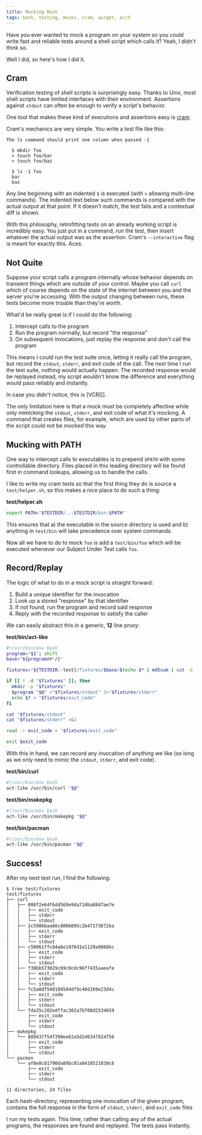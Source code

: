 ```yaml
---
title: Mocking Bash
tags: bash, testing, mocks, cram, aurget, arch
---
```


Have you ever wanted to mock a program on your system so you could write 
fast and reliable tests around a shell script which calls it? Yeah, I 
didn't think so.

Well I did, so here's how I did it.

## Cram

Verification testing of shell scripts is surprisingly easy. Thanks to 
Unix, most shell scripts have limited interfaces with their environment. 
Assertions against `stdout` can often be enough to verify a script's 
behavior.

One tool that makes these kind of executions and assertions easy is 
[cram].

[cram]: https://bitheap.org/cram/

Cram's mechanics are very simple. You write a test file like this:

```
The ls command should print one column when passed -1

  $ mkdir foo
  > touch foo/bar
  > touch foo/baz

  $ ls -1 foo
  bar
  baz

```

Any line beginning with an indented `$` is executed (with `>` allowing 
multi-line commands). The indented text below such commands is compared 
with the actual output at that point. If it doesn't match, the test 
fails and a contextual diff is shown.

With this philosophy, retrofitting tests on an already working script is 
incredibly easy. You just put in a command, run the test, then insert 
whatever the actual output was as the assertion. Cram's `--interactive` 
flag is meant for exactly this. Aces.

## Not Quite

Suppose your script calls a program internally whose behavior depends on 
transient things which are outside of your control. Maybe you call 
`curl` which of course depends on the state of the internet between you 
and the server you're accessing. With the output changing between runs, 
these tests become more trouble than they're worth.

What'd be really great is if I could do the following:

1. Intercept calls to the program
2. Run the program normally, but record "the response"
3. On subsequent invocations, just replay the response and don't call 
   the program

This means I could run the test suite once, letting it really call the 
program, but record the `stdout`, `stderr`, and exit code of the call. 
The next time I run the test suite, nothing would actually happen. The 
recorded response would be replayed instead, my script wouldn't know 
the difference and everything would pass reliably and instantly.

<div class="well">
In case you didn't notice, this is [VCR][].
</div>

[vcr]: https://github.com/vcr/vcr

The only limitation here is that a mock must be completely affective 
while only mimicking the `stdout`, `stderr`, and exit code of what it's 
mocking. A command that creates files, for example, which are used by 
other parts of the script could not be mocked this way.

## Mucking with PATH

One way to intercept calls to executables is to prepend `$PATH` with 
some controllable directory. Files placed in this leading directory will 
be found first in command lookups, allowing us to handle the calls.

I like to write my cram tests so that the first thing they do is source 
a `test/helper.sh`, so this makes a nice place to do such a thing:

**test/helper.sh**

```bash
export PATH="$TESTDIR/..:$TESTDIR/bin:$PATH"
```

This ensures that a) the executable in the source directory is used and 
b) anything in `test/bin` will take precedence over system commands.

Now all we have to do to mock `foo` is add a `test/bin/foo` which will 
be executed whenever our Subject Under Test calls `foo`.

## Record/Replay

The logic of what to do in a mock script is straight forward:

1. Build a unique identifier for the invocation
2. Look up a stored "response" by that identifier
3. If not found, run the program and record said response
4. Reply with the recorded response to satisfy the caller

We can easily abstract this in a generic, **12** line proxy:

**test/bin/act-like**

```bash 
#!/usr/bin/env bash
program="$1"; shift
base="${program##*/}"

fixtures="${TESTDIR:-test}/fixtures/$base/$(echo $* | md5sum | cut -d ' ' -f 1)"

if [[ ! -d "$fixtures" ]]; then
  mkdir -p "$fixtures"
  $program "$@" >"$fixtures/stdout" 2>"$fixtures/stderr"
  echo $? > "$fixtures/exit_code"
fi

cat "$fixtures/stdout"
cat "$fixtures/stderr" >&2

read -r exit_code < "$fixtures/exit_code"

exit $exit_code
```

With this in hand, we can record any invocation of anything we like (so 
long as we only need to mimic the `stdout`, `stderr`, and exit code).

**test/bin/curl**

```bash
#!/usr/bin/env bash
act-like /usr/bin/curl "$@"
```

**test/bin/makepkg**

```bash
#!/usr/bin/env bash
act-like /usr/bin/makepkg "$@"
```

**test/bin/pacman**

```bash
#!/usr/bin/env bash
act-like /usr/bin/pacman "$@"
```

## Success!

After my next test run, I find the following:

```
$ tree test/fixtures
test/fixtures
├── curl
│   ├── 008f2e64f6dd569e9da714ba8847ae7e
│   │   ├── exit_code
│   │   ├── stderr
│   │   └── stdout
│   ├── 2c5906baa66c800b095c2b47173672ba
│   │   ├── exit_code
│   │   ├── stderr
│   │   └── stdout
│   ├── c50061ffc84a6e1976d1e1129a9868bc
│   │   ├── exit_code
│   │   ├── stderr
│   │   └── stdout
│   ├── f38bb573029c69c0cdc96f7435aaeafe
│   │   ├── exit_code
│   │   ├── stderr
│   │   └── stdout
│   ├── fc5a0df540104584df9c40d169e23d4c
│   │   ├── exit_code
│   │   ├── stderr
│   │   └── stdout
│   └── fda35c202edffac302a7b708d2534659
│       ├── exit_code
│       ├── stderr
│       └── stdout
├── makepkg
│   └── 889437f54f390ee62a5d2d0347824756
│       ├── exit_code
│       ├── stderr
│       └── stdout
└── pacman
    └── af8e8c81790da89bc01a0410521030c6
        ├── exit_code
        ├── stderr
        └── stdout

11 directories, 24 files
```

Each hash-directory, representing one invocation of the given program, 
contains the full response in the form of `stdout`, `stderr`, and 
`exit_code` files

I run my tests again. This time, rather than calling any of the actual 
programs, the responses are found and replayed. The tests pass 
instantly.
